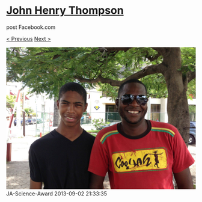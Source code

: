 # [John Henry Thompson](../README.md)
post Facebook.com

[< Previous](2013-09-02-35.md) [Next >](2013-09-02-37.md)

[![](../media/2013-09-02/JA-Science-Award-25.jpg)](../README.md)
JA-Science-Award
2013-09-02 21:33:35